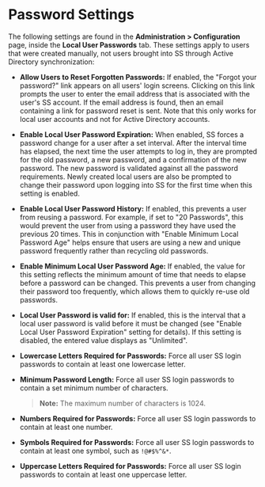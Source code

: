 [title]: # (Password Settings)
[tags]: # (Users)
[priority]: #

# Password Settings

The following settings are found in the **Administration > Configuration** page, inside the **Local User Passwords** tab. These settings apply to users that were created manually, not users brought into SS through Active Directory synchronization:

- **Allow Users to Reset Forgotten Passwords:** If enabled, the "Forgot your password?" link appears on all users' login screens. Clicking on this link prompts the user to enter the email address that is associated with the user's SS account. If the email address is found, then an email containing a link for password reset is sent. Note that this only works for local user accounts and not for Active Directory accounts.

- **Enable Local User Password Expiration:** When enabled, SS forces a password change for a user after a set interval. After the interval time has elapsed, the next time the user attempts to log in, they are prompted for the old password, a new password, and a confirmation of the new password. The new password is validated against all the password requirements. Newly created local users are also be prompted to change their password upon logging into SS for the first time when this setting is enabled.

- **Enable Local User Password History:** If enabled, this prevents a user from reusing a password. For example, if set to "20 Passwords", this would prevent the user from using a password they have used the previous 20 times. This in conjunction with "Enable Minimum Local Password Age" helps ensure that users are using a new and unique password frequently rather than recycling old passwords.

- **Enable Minimum Local User Password Age:** If enabled, the value for this setting reflects the minimum amount of time that needs to elapse before a password can be changed. This prevents a user from changing their password too frequently, which allows them to quickly re-use old passwords.

- **Local User Password is valid for:** If enabled, this is the interval that a local user password is valid before it must be changed (see "Enable Local User Password Expiration" setting for details). If this setting is disabled, the entered value displays as "Unlimited".

- **Lowercase Letters Required for Passwords:** Force all user SS login passwords to contain at least one lowercase letter.

- **Minimum Password Length:** Force all user SS login passwords to contain a set minimum number of characters.

  > **Note:** The maximum number of characters is 1024.

- **Numbers Required for Passwords:** Force all user SS login passwords to contain at least one number.

- **Symbols Required for Passwords:** Force all user SS login passwords to contain at least one symbol, such as `!@#$%^&*`.

- **Uppercase Letters Required for Passwords:** Force all user SS login passwords to contain at least one uppercase letter.
